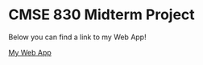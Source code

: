 # CMSE 830 Midterm Project

Below you can find a link to my Web App!

[My Web App](https://appapppy-gq82ywhwiz5bocbfmhzrwf.streamlit.app/)
